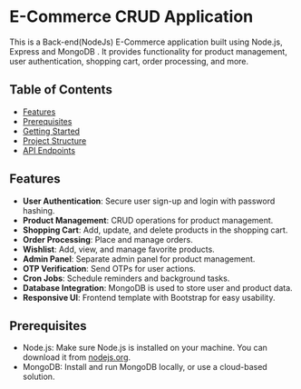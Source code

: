 # E-Commerce CRUD Application

This is a Back-end(NodeJs) E-Commerce application built using Node.js, Express and MongoDB . It provides functionality for product management, user authentication, shopping cart, order processing, and more.

## Table of Contents

- [Features](#features)
- [Prerequisites](#prerequisites)
- [Getting Started](#getting-started)
- [Project Structure](#project-structure)
- [API Endpoints](#api-endpoints)

## Features

- **User Authentication**: Secure user sign-up and login with password hashing.
- **Product Management**: CRUD operations for product management.
- **Shopping Cart**: Add, update, and delete products in the shopping cart.
- **Order Processing**: Place and manage orders.
- **Wishlist**: Add, view, and manage favorite products.
- **Admin Panel**: Separate admin panel for product management.
- **OTP Verification**: Send OTPs for user actions.
- **Cron Jobs**: Schedule reminders and background tasks.
- **Database Integration**: MongoDB is used to store user and product data.
- **Responsive UI**: Frontend template with Bootstrap for easy usability.

## Prerequisites

- Node.js: Make sure Node.js is installed on your machine. You can download it from [nodejs.org](https://nodejs.org/).
- MongoDB: Install and run MongoDB locally, or use a cloud-based solution.
